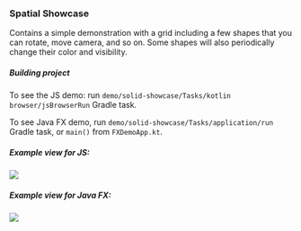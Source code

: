### Spatial Showcase

Contains a simple demonstration with a grid including a few shapes that you can rotate, move camera, and so on.
Some shapes will also periodically change their color and visibility.

##### Building project
 
To see the JS demo: run `demo/solid-showcase/Tasks/kotlin browser/jsBrowserRun` Gradle task.

To see Java FX demo, run `demo/solid-showcase/Tasks/application/run` Gradle task, or `main()` from `FXDemoApp.kt`.

##### Example view for JS:

![](../../doc/images/spatial-showcase.png)

##### Example view for Java FX:

![](../../doc/images/spatial-showcase-FX.png)
